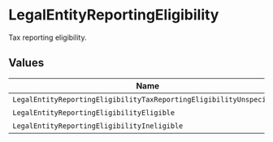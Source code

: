 # LegalEntityReportingEligibility

Tax reporting eligibility.


## Values

| Name                                                                | Value                                                               |
| ------------------------------------------------------------------- | ------------------------------------------------------------------- |
| `LegalEntityReportingEligibilityTaxReportingEligibilityUnspecified` | TAX_REPORTING_ELIGIBILITY_UNSPECIFIED                               |
| `LegalEntityReportingEligibilityEligible`                           | ELIGIBLE                                                            |
| `LegalEntityReportingEligibilityIneligible`                         | INELIGIBLE                                                          |
